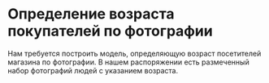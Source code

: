 # Определение возраста покупателей по фотографии

Нам требуется построить модель, определяющую возраст посетителей магазина по фотографии. В нашем распоряжении есть размеченный набор фотографий людей с указанием возраста.
